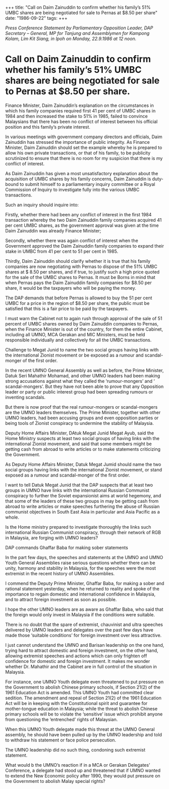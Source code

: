 +++ 
title: "Call on Daim Zainuddin to confirm whether his family’s 51% UMBC shares are being negotiated for sale to Pernas at $8.50 per share"
date: "1986-09-22"
tags:
+++

_Press Conference Statement by Parliamentary Opposition Leader, DAP Secretary – General, MP for Tanjung and Assemblymen for Kampong Kolam, Lim Kit Siang, in Ipoh on Monday, 22.9.1986 at 12 noon._

# Call on Daim Zainuddin to confirm whether his family’s 51% UMBC shares are being negotiated for sale to Pernas at $8.50 per share.

Finance Minister, Daim Zainuddin’s explanation on the circumstances in which his family companies required first 41 per cent of UMBC shares in 1984 and then increased the stake to 51% in 1985, failed to convince Malaysians that there has been no conflict of interest between his official position and this family’s private interest.</u>

In various meetings with government company directors and officials, Daim Zainuddin has stressed the importance of public integrity. As Finance Minister, Daim Zainuddin should set the example whereby he is prepared to allow his own private transactions, or that of his family, to be publicity scrutinized to ensure that there is no room for my suspicion that there is my conflict of interest.

As Daim Zainuddin has given a most unsatisfactory explanation about the acquisition of UMBC shares by his family concerns, Daim Zainuddin is duty-bound to submit himself to a parliamentary inquiry committee or a Royal Commission of Inquiry to investigate fully into the various UMBC transactions.

Such an inquiry should inquire into:

Firstly, whether there had been any conflict of interest in the first 1984 transaction whereby the two Daim Zainuddin family companies acquired 41 per cent UMBC shares, as the government approval was given at the time Daim Zainuddin was already Finance Minister;

Secondly, whether there was again conflict of interest when the Government approved the Daim Zainuddin family companies to expand their stake in UMBC from 41 per cent to 51 per cent in 1985.

Thirdly, Daim Zainuddin should clarify whether it is true that his family companies are now negotiating with Pernas to dispose of the 51% UMBC shares at $ 8.50 per shares, and if true, to justify such a high price quoted for the sale of the UMBC shares to Pernas. It must be Borns in mind that when Pernas pays the Daim Zainuddin family companies for $8.50 per share, it would be the taxpayers who will be paying the money.

The DAP demands that before Pernas is allowed to buy the 51 per cent UMBC for a price in the region of $8.50 per share, the public must be satisfied that this is a fair price to be paid by the taxpayers.

I must warn the Cabinet not to again rush through approval of the sale of 51 percent of UMBC shares owned by Daim Zainuddin companies to Pernas, when the Finance Minister is out of the country, for them the entire Cabinet, including all UMNO, MCA Gerakan and MIC Ministers, must be held responsible individually and collectively for all the UMBC transactions.

Challenge to Megat Junid to name the two social groups having links with the international Zionist movement or be exposed as a rumour and scandal-monger of the first order.

In the recent UMNO General Assembly as well as before, the Prime Minister, Datuk Seri Mahathir Mohamad, and other UMNO leaders had been making strong accusations against what they called the ‘rumour-mongers’ and ‘ scandal-mongers’. But they have not been able to prove that any Opposition leader or party or public interest group had been spreading rumours or inventing scandals.

But there is now proof that the real rumour-mongers or scandal-mongers are the UMNO leaders themselves. The Prime Minister, together with other UMNO leaders, had been accusing groups and even opposition parties or being tools of Zionist conspiracy to undermine the stability of Malaysia.

Deputy Home Affairs Minister, DAtuk Megat Junid Megat Ayub, said the Home Ministry suspects at least two social groups of having links with the international Zionist movement, and said that some members might be getting cash from abroad to write articles or to make statements criticizing the Government.

As Deputy Home Affairs Minister, Datuk Megat Jumid should name the two social groups having links with the international Zionist movement, or stand exposed as a rumour and scandal-monger of the first order.

I want to tell Datuk Megat Junid that the DAP suspects that at least two groups in UMNO have links with the international Russian Communist conspiracy to further the Soviet expansionist aims at world hegemony, and that some of the leaders of these two groups in may be getting cash from abroad to write articles or make speeches furthering the abuse of Russian communist objectives in South East Asia in particular and Asia Pacific as a whole.

Is the Home ministry prepared to investigate thoroughly the links such international Russian Communist conspiracy, through their network of RGB in Malaysia, are forging with UMNO leaders?

DAP commands Ghaffar Baba for making sober statements 
     
In the part few days, the speeches and statements at the UMNO and UMNO Youth General Assemblies raise serious questions whether there can be unity, harmony and stability in Malaysia, for the speeches were the most extremist in the recent history of UMNO Assemblies.

I commend the Deputy Prime Minister, Ghaffar Baba, for making a sober and rational statement yesterday, when he returned to reality and spoke of the importance to regain domestic and international confidence in Malaysia, and to attract foreign investment as soon as possible.

I hope the other UMNO leaders are as aware as Ghaffar Baba, who said that the foreign would only invest in Malaysia if the conditions were suitable.

There is no doubt that the spare of extremist, chauvinist and ultra speeches delivered by UMNO leaders and delegates over the past few days have made those ‘suitable conditions’ for foreign investment over less attractive.

I just cannot understand the UMNO and Barisan leadership on the one hand, trying hard to attract domestic and foreign investment, on the other hand, allowing extremist speeches and actions which can only frighten off confidence for domestic and foreign investment. It makes me wonder whether Dr. Mahathir and the Cabinet are in full control of the situation in Malaysia.

For instance, one UMNO Youth delegate even threatened to put pressure on the Government to abolish Chinese primary schools, if Section 21(2) of the 1961 Education Act is amended.
This UMNO Youth had committed clear sedition. The amendment and repeal of Section 21(2) of the 1961 Education Act will be in keeping with the Constitutional spirit and guarantee for mother-tongue education in Malaysia; while the threat to abolish Chinese primary schools will be to violate the ‘sensitive’ issue which prohibit anyone from questioning the ‘entrenched’ rights of Malaysian.

When this UMNO Youth delegate made this threat at the UMNO General assembly, he should have been pulled up by the UMNO leadership and told to withdraw his statement or face police persecution.

The UMNO leadership did no such thing, condoning such extremist statement.

What would b the UMNO’s reaction if in a MCA or Gerakan Delegates’ Conference, a delegate had stood up and threatened that if UMNO wanted to extend the New Economic policy after 1990, they would put pressure on the Government to abolish Malay special rights?
 
